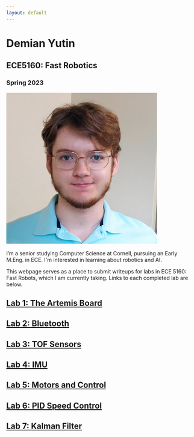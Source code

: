 ```yaml
---
layout: default
---
```


# Demian Yutin

## ECE5160: Fast Robotics
### Spring 2023

<img src="img/demian_yutin_photo.jpg" width="400">

I’m a senior studying Computer Science at Cornell, pursuing an Early M.Eng. in 
ECE. I'm interested in learning about robotics and AI.

This webpage serves as a place to submit writeups for labs in ECE 5160: Fast 
Robots, which I am currently taking. Links to each completed lab are below.

## [Lab 1: The Artemis Board](labs/Lab-1)
## [Lab 2: Bluetooth](labs/Lab-2)
## [Lab 3: TOF Sensors](labs/Lab-3)
## [Lab 4: IMU](labs/Lab-4)
## [Lab 5: Motors and Control](labs/Lab-5)

## [Lab 6: PID Speed Control](labs/Lab-6)
## [Lab 7: Kalman Filter](labs/Lab-7)
<!-- ## [Lab 8: Stunts](labs/Lab-8)
## [Lab 9: Mapping](labs/Lab-9)
## [Lab 10: Simulator](labs/Lab-10)
## [Lab 11: Localization](labs/Lab-11)
## [Lab 12: Planning and Execution](labs/Lab-12) -->